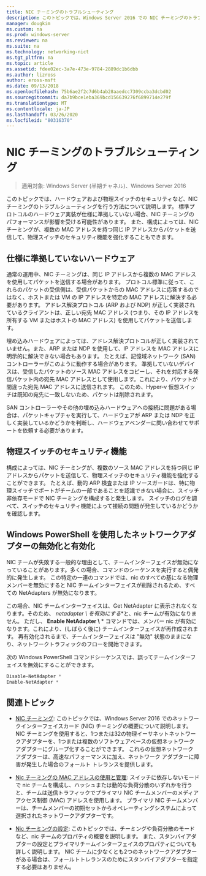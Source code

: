 ```yaml
---
title: NIC チーミングのトラブルシューティング
description: このトピックでは、Windows Server 2016 での NIC チーミングのトラブルシューティングについて説明します。
manager: dougkim
ms.custom: na
ms.prod: windows-server
ms.reviewer: na
ms.suite: na
ms.technology: networking-nict
ms.tgt_pltfrm: na
ms.topic: article
ms.assetid: fdee02ec-3a7e-473e-9784-2889dc1b6dbb
ms.author: lizross
author: eross-msft
ms.date: 09/13/2018
ms.openlocfilehash: 75b6ae2f2c7d6b4ab28aaedcc7309ccba3dcbd02
ms.sourcegitcommit: da7b9bce1eba369bcd156639276f6899714e279f
ms.translationtype: MT
ms.contentlocale: ja-JP
ms.lasthandoff: 03/26/2020
ms.locfileid: "80316370"
---
```

# <a name="troubleshooting-nic-teaming"></a>NIC チーミングのトラブルシューティング

>適用対象: Windows Server (半期チャネル)、Windows Server 2016

このトピックでは、ハードウェアおよび物理スイッチのセキュリティなど、NIC チーミングのトラブルシューティングを行う方法について説明します。  標準プロトコルのハードウェア実装が仕様に準拠していない場合、NIC チーミングのパフォーマンスが影響を受ける可能性があります。 また、構成によっては、NIC チーミングが、複数の MAC アドレスを持つ同じ IP アドレスからパケットを送信して、物理スイッチのセキュリティ機能を強化することもできます。

  
## <a name="hardware-that-doesnt-conform-to-specification"></a>仕様に準拠していないハードウェア  
  
通常の運用中、NIC チーミングは、同じ IP アドレスから複数の MAC アドレスを使用してパケットを送信する場合があります。 プロトコル標準に従って、これらのパケットの受信側は、受信パケットからの MAC アドレスに応答するのではなく、ホストまたは VM の IP アドレスを特定の MAC アドレスに解決する必要があります。  アドレス解決プロトコル (ARP および NDP) が正しく実装されているクライアントは、正しい宛先 MAC アドレス (つまり、その IP アドレスを所有する VM またはホストの MAC アドレス) を使用してパケットを送信します。 
  
埋め込みハードウェアによっては、アドレス解決プロトコルが正しく実装されていません。また、ARP または NDP を使用して、IP アドレスを MAC アドレスに明示的に解決できない場合もあります。  たとえば、記憶域ネットワーク (SAN) コントローラーがこのように動作する場合があります。 準拠していないデバイスは、受信したパケットのソース MAC アドレスをコピーし、それを対応する発信パケット内の宛先 MAC アドレスとして使用します。これにより、パケットが間違った宛先 MAC アドレスに送信されます。 このため、Hyper-v 仮想スイッチは既知の宛先に一致しないため、パケットは削除されます。  
  
SAN コントローラーやその他の埋め込みハードウェアへの接続に問題がある場合は、パケットキャプチャを実行して、ハードウェアが ARP または NDP を正しく実装しているかどうかを判断し、ハードウェアベンダーに問い合わせてサポートを依頼する必要があります。  

  
## <a name="physical-switch-security-features"></a>物理スイッチのセキュリティ機能  
構成によっては、NIC チーミングが、複数のソース MAC アドレスを持つ同じ IP アドレスからパケットを送信して、物理スイッチのセキュリティ機能を強化することができます。 たとえば、動的 ARP 検査または IP ソースガードは、特に物理スイッチでポートがチームの一部であることを認識できない場合に、スイッチ非依存モードで NIC チーミングを構成すると発生します。 スイッチのログを調べて、スイッチのセキュリティ機能によって接続の問題が発生しているかどうかを確認します。 
  
## <a name="disabling-and-enabling-network-adapters-by-using-windows-powershell"></a>Windows PowerShell を使用したネットワークアダプターの無効化と有効化  

NIC チームが失敗する一般的な理由として、チームインターフェイスが無効になっていることがあります。多くの場合、コマンドのシーケンスを実行すると偶発的に発生します。  この特定の一連のコマンドでは、nic のすべての基になる物理メンバーを無効にすると NIC チームインターフェイスが削除されるため、すべての NetAdapters が無効になります。 

この場合、NIC チームインターフェイスは、Get NetAdapter に表示されなくなります。そのため、 **netadapter \\* を有効にする**と、nic チームが有効になりません。 ただし、 **Enable NetAdapter \\** * コマンドでは、メンバー nic が有効になります。これにより、(しばらく後に) チームインターフェイスが再作成されます。 再有効化されるまで、チームインターフェイスは "無効" 状態のままになり、ネットワークトラフィックのフローを開始できます。 

次の Windows PowerShell コマンドシーケンスでは、誤ってチームインターフェイスを無効にすることができます。  
  
```PowerShell 
Disable-NetAdapter *  
Enable-NetAdapter *  
```  
  

  
## <a name="related-topics"></a>関連トピック  
- [NIC チーミング](NIC-Teaming.md): このトピックでは、Windows Server 2016 でのネットワークインターフェイスカード (NIC) チーミングの概要について説明します。 NIC チーミングを使用すると、1つまたは32の物理イーサネットネットワークアダプターを、1つまたは複数のソフトウェアベースの仮想ネットワークアダプターにグループ化することができます。 これらの仮想ネットワーク アダプターは、高速なパフォーマンスに加え、ネットワーク アダプターに障害が発生した場合のフォールト トレランスを提供します。   

- [Nic チーミングの MAC アドレスの使用と管理](NIC-Teaming-MAC-Address-Use-and-Management.md): スイッチに依存しないモードで nic チームを構成し、ハッシュまたは動的な負荷分散のいずれかを行うと、チームは送信トラフィックでプライマリ NIC チームメンバーのメディアアクセス制御 (MAC) アドレスを使用します。 プライマリ NIC チームメンバーは、チームメンバーの初期セットからオペレーティングシステムによって選択されたネットワークアダプターです。

- [Nic チーミングの設定](nic-teaming-settings.md): このトピックでは、チーミングや負荷分散のモードなど、nic チームのプロパティの概要を説明します。 また、スタンバイアダプターの設定とプライマリチームインターフェイスのプロパティについても詳しく説明します。 NIC チームに少なくとも2つのネットワークアダプターがある場合は、フォールトトレランスのためにスタンバイアダプターを指定する必要はありません。
  


